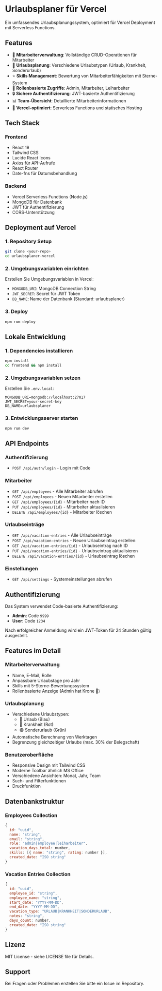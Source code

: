 # Urlaubsplaner für Vercel

Ein umfassendes Urlaubsplanungssystem, optimiert für Vercel Deployment mit Serverless Functions.

## Features

- 🏢 **Mitarbeiterverwaltung**: Vollständige CRUD-Operationen für Mitarbeiter
- 📅 **Urlaubsplanung**: Verschiedene Urlaubstypen (Urlaub, Krankheit, Sonderurlaub)
- ⭐ **Skills Management**: Bewertung von Mitarbeiterfähigkeiten mit Sterne-System
- 👑 **Rollenbasierte Zugriffe**: Admin, Mitarbeiter, Leiharbeiter
- 🔒 **Sichere Authentifizierung**: JWT-basierte Authentifizierung
- 📊 **Team-Übersicht**: Detaillierte Mitarbeiterinformationen
- 🚀 **Vercel-optimiert**: Serverless Functions und statisches Hosting

## Tech Stack

### Frontend
- React 19
- Tailwind CSS
- Lucide React Icons
- Axios für API-Aufrufe
- React Router
- Date-fns für Datumsbehandlung

### Backend
- Vercel Serverless Functions (Node.js)
- MongoDB für Datenbank
- JWT für Authentifizierung
- CORS-Unterstützung

## Deployment auf Vercel

### 1. Repository Setup
```bash
git clone <your-repo>
cd urlaubsplaner-vercel
```

### 2. Umgebungsvariablen einrichten
Erstellen Sie Umgebungsvariablen in Vercel:
- `MONGODB_URI`: MongoDB Connection String
- `JWT_SECRET`: Secret für JWT Token
- `DB_NAME`: Name der Datenbank (Standard: urlaubsplaner)

### 3. Deploy
```bash
npm run deploy
```

## Lokale Entwicklung

### 1. Dependencies installieren
```bash
npm install
cd frontend && npm install
```

### 2. Umgebungsvariablen setzen
Erstellen Sie `.env.local`:
```
MONGODB_URI=mongodb://localhost:27017
JWT_SECRET=your-secret-key
DB_NAME=urlaubsplaner
```

### 3. Entwicklungsserver starten
```bash
npm run dev
```

## API Endpoints

### Authentifizierung
- `POST /api/auth/login` - Login mit Code

### Mitarbeiter
- `GET /api/employees` - Alle Mitarbeiter abrufen
- `POST /api/employees` - Neuen Mitarbeiter erstellen
- `GET /api/employees/{id}` - Mitarbeiter nach ID
- `PUT /api/employees/{id}` - Mitarbeiter aktualisieren
- `DELETE /api/employees/{id}` - Mitarbeiter löschen

### Urlaubseinträge
- `GET /api/vacation-entries` - Alle Urlaubseinträge
- `POST /api/vacation-entries` - Neuen Urlaubseintrag erstellen
- `GET /api/vacation-entries/{id}` - Urlaubseintrag nach ID
- `PUT /api/vacation-entries/{id}` - Urlaubseintrag aktualisieren
- `DELETE /api/vacation-entries/{id}` - Urlaubseintrag löschen

### Einstellungen
- `GET /api/settings` - Systemeinstellungen abrufen

## Authentifizierung

Das System verwendet Code-basierte Authentifizierung:
- **Admin**: Code `9999`
- **User**: Code `1234`

Nach erfolgreicher Anmeldung wird ein JWT-Token für 24 Stunden gültig ausgestellt.

## Features im Detail

### Mitarbeiterverwaltung
- Name, E-Mail, Rolle
- Anpassbare Urlaubstage pro Jahr
- Skills mit 5-Sterne-Bewertungssystem
- Rollenbasierte Anzeige (Admin hat Krone 👑)

### Urlaubsplanung
- Verschiedene Urlaubstypen:
  - 🔵 Urlaub (Blau)
  - 🔴 Krankheit (Rot)
  - 🟢 Sonderurlaub (Grün)
- Automatische Berechnung von Werktagen
- Begrenzung gleichzeitiger Urlaube (max. 30% der Belegschaft)

### Benutzeroberfläche
- Responsive Design mit Tailwind CSS
- Moderne Toolbar ähnlich MS Office
- Verschiedene Ansichten: Monat, Jahr, Team
- Such- und Filterfunktionen
- Druckfunktion

## Datenbankstruktur

### Employees Collection
```javascript
{
  id: "uuid",
  name: "string",
  email: "string",
  role: "admin|employee|leiharbeiter",
  vacation_days_total: number,
  skills: [{ name: "string", rating: number }],
  created_date: "ISO string"
}
```

### Vacation Entries Collection  
```javascript
{
  id: "uuid",
  employee_id: "string",
  employee_name: "string",
  start_date: "YYYY-MM-DD",
  end_date: "YYYY-MM-DD", 
  vacation_type: "URLAUB|KRANKHEIT|SONDERURLAUB",
  notes: "string",
  days_count: number,
  created_date: "ISO string"
}
```

## Lizenz

MIT License - siehe LICENSE file für Details.

## Support

Bei Fragen oder Problemen erstellen Sie bitte ein Issue im Repository.